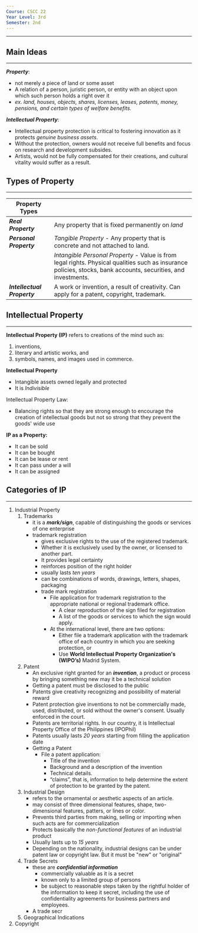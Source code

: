 ```yaml
---
Course: CSCC 22
Year Level: 3rd
Semester: 2nd
---
```

---

## Main Ideas
---
***Property***:
- not merely a piece of land or some asset
- A relation of a person, juristic person, or entity with an object upon which such person holds a right over it
- *ex. land, houses, objects, shares, licenses, leases, patents, money, pensions, and certain types of welfare benefits.*

***Intellectual Property***:
- Intellectual property protection is critical to fostering innovation as it protects *genuine business assets*.
- Without the protection, owners would not receive full benefits and focus on research and development subsides.
- Artists, would not be fully compensated for their creations, and cultural vitality would suffer as a result.

## Types of Property
---

| **Property Types**          |                                                                                                                                                                 |
| --------------------------- | --------------------------------------------------------------------------------------------------------------------------------------------------------------- |
| ***Real Property***         | Any property that is fixed permanently on *land*                                                                                                                |
| ***Personal Property***     | *Tangible Property* - Any property that is concrete and not attached to land.                                                                                   |
|                             | *Intangible Personal Property* - Value is from legal rights. Physical qualities such as insurance policies, stocks, bank accounts, securities, and investments. |
| ***Intellectual Property*** | A work or invention, a result of creativity. Can apply for a patent, copyright, trademark.                                                                      |

## Intellectual Property
---
**Intellectual Property (IP)** refers to creations of the mind such as: 
1. inventions, 
2. literary and artistic works, and 
3. symbols, names, and images used in commerce.

**Intellectual Property**
- Intangible assets owned legally and protected
- It is *Indivisible*

Intellectual Property Law:
- Balancing rights so that they are strong enough to encourage the creation of intellectual goods but not so strong that they prevent the goods' wide use

**IP as a Property:**  
- It can be sold
- It can be bought
- It can be lease or rent
- It can pass under a will
- It can be assigned

## Categories of IP
---
1. Industrial Property
	1. Trademarks
		- it is a ***mark/sign***, capable of distinguishing the goods or services of one enterprise
		- trademark registration
			- gives exclusive rights to the use of the registered trademark. 
			- Whether it is exclusively used by the owner, or licensed to another part. 
			- It provides legal certainty
			- reinforces position of the right holder
			- usually lasts *ten years*
			- can be combinations of words, drawings, letters, shapes, packaging
			- trade mark registration
				- File application for trademark registration to the appropriate national or regional trademark office.
					- A clear reproduction of the sign filed for registration
					- A list of the goods or services to which the sign would apply.
				- At the international level, there are two options: 
					- Either file a trademark application with the trademark office of each country in which you are seeking protection, or 
					- Use **World Intellectual Property Organization's (WIPO’s)** Madrid System.
	2. Patent
		- An exclusive right granted for an ***invention***, a product or process by bringing something new may it be a technical solution
		- Getting a patent must be disclosed to the public
		- Patents give creativity recognizing and possibility of material reward
		- Patent protection give inventions to not be commercially made, used, distributed, or sold without the owner's consent. Usually enforced in the court.
		- Patents are territorial rights. In our country, it is Intellectual Property Office of the Philippines (IPOPhil)
		- Patents usually lasts *20 years* starting from filling the application date
		- Getting a Patent
			- File a patent application:  
				- Title of the invention
				- Background and a description of the invention
				- Technical details.
				- “claims”, that is, information to help determine the extent of protection to be granted by the patent.
	3. Industrial Design
		- refers to the ornamental or aesthetic aspects of an article.
		- may consist of three dimensional features, shape, two-dimensional features, patters, or lines or color.
		- Prevents third parties from making, selling or importing when such acts are for commercialization
		- Protects basically the *non-functional features* of an industrial product
		- Usually lasts up to *15 years*
		- Depending on the nationality, industrial designs can be under patent law or copyright law. But it must be "new" or "original"
	4. Trade Secrets
		- these are ***confidential information***
			- commercially valuable as it is a secret
			- known only to a limited group of persons
			- be subject to reasonable steps taken by the rightful holder of the information to keep it secret, including the use of confidentiality agreements for business partners and employees.
		- A trade secr
	5. Geographical Indications
2. Copyright